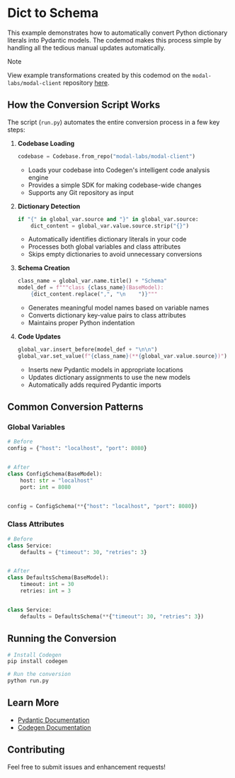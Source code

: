 # Dict to Schema

This example demonstrates how to automatically convert Python dictionary literals into Pydantic models. The codemod makes this process simple by handling all the tedious manual updates automatically.

> [!NOTE]
> View example transformations created by this codemod on the `modal-labs/modal-client` repository [here](https://www.codegen.sh/codemod/6b5f2dfa-948a-4953-b283-9bd4b8545632/public/diff).

## How the Conversion Script Works

The script (`run.py`) automates the entire conversion process in a few key steps:

1. **Codebase Loading**

   ```python
   codebase = Codebase.from_repo("modal-labs/modal-client")
   ```

   - Loads your codebase into Codegen's intelligent code analysis engine
   - Provides a simple SDK for making codebase-wide changes
   - Supports any Git repository as input

1. **Dictionary Detection**

   ```python
   if "{" in global_var.source and "}" in global_var.source:
       dict_content = global_var.value.source.strip("{}")
   ```

   - Automatically identifies dictionary literals in your code
   - Processes both global variables and class attributes
   - Skips empty dictionaries to avoid unnecessary conversions

1. **Schema Creation**

   ```python
   class_name = global_var.name.title() + "Schema"
   model_def = f"""class {class_name}(BaseModel):
       {dict_content.replace(",", "\n    ")}"""
   ```

   - Generates meaningful model names based on variable names
   - Converts dictionary key-value pairs to class attributes
   - Maintains proper Python indentation

1. **Code Updates**

   ```python
   global_var.insert_before(model_def + "\n\n")
   global_var.set_value(f"{class_name}(**{global_var.value.source})")
   ```

   - Inserts new Pydantic models in appropriate locations
   - Updates dictionary assignments to use the new models
   - Automatically adds required Pydantic imports

## Common Conversion Patterns

### Global Variables

```python
# Before
config = {"host": "localhost", "port": 8080}


# After
class ConfigSchema(BaseModel):
    host: str = "localhost"
    port: int = 8080


config = ConfigSchema(**{"host": "localhost", "port": 8080})
```

### Class Attributes

```python
# Before
class Service:
    defaults = {"timeout": 30, "retries": 3}


# After
class DefaultsSchema(BaseModel):
    timeout: int = 30
    retries: int = 3


class Service:
    defaults = DefaultsSchema(**{"timeout": 30, "retries": 3})
```

## Running the Conversion

```bash
# Install Codegen
pip install codegen

# Run the conversion
python run.py
```

## Learn More

- [Pydantic Documentation](https://docs.pydantic.dev/)
- [Codegen Documentation](https://docs.codegen.com)

## Contributing

Feel free to submit issues and enhancement requests!

